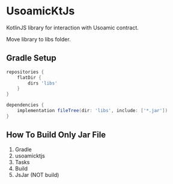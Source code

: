 # UsoamicKtJs
KotlinJS library for interaction with Usoamic contract.

Move library to libs folder.

## Gradle Setup
```gradle
repositories {
    flatDir {
        dirs 'libs'
    }
}

dependencies {
    implementation fileTree(dir: 'libs', include: ['*.jar'])
}
```

## How To Build Only Jar File
1. Gradle
2. usoamicktjs
3. Tasks
4. Build
5. JsJar (NOT build)